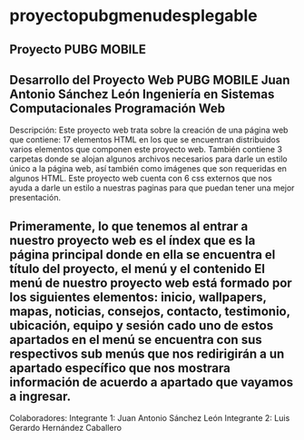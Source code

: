 # proyectopubgmenudesplegable
Proyecto PUBG MOBILE
------------------------------------------------------------------------------------------------------
Desarrollo del Proyecto Web PUBG MOBILE
Juan Antonio Sánchez León 
Ingeniería en Sistemas Computacionales
Programación Web
------------------------------------------------------------------------------------------------------
Descripción:
Este proyecto web trata sobre la creación de una página web que contiene:
17 elementos HTML en los que se encuentran distribuidos varios elementos que componen
este proyecto web.
También contiene 3 carpetas donde se alojan algunos archivos necesarios para darle 
un estilo único a la página web, así también como imágenes que son requeridas en algunos
HTML.
Este proyecto web cuenta con 6 css externos que nos ayuda a darle un estilo a nuestras 
paginas para que puedan tener una mejor presentación.

Primeramente, lo que tenemos al entrar a nuestro proyecto web es el índex que es la página principal
donde en ella se encuentra el título del proyecto, el menú y el contenido 
El menú de nuestro proyecto web está formado por los siguientes elementos:
inicio, wallpapers, mapas, noticias, consejos, contacto, testimonio, ubicación, equipo y sesión
cado uno de estos apartados en el menú se encuentra con sus respectivos sub menús que nos redirigirán a un apartado específico que nos mostrara información de acuerdo a apartado que vayamos a ingresar.
--------------------------------------------------------------------------------------------------------------
Colaboradores:
Integrante 1: Juan Antonio Sánchez León 
Integrante 2: Luis Gerardo Hernández Caballero

